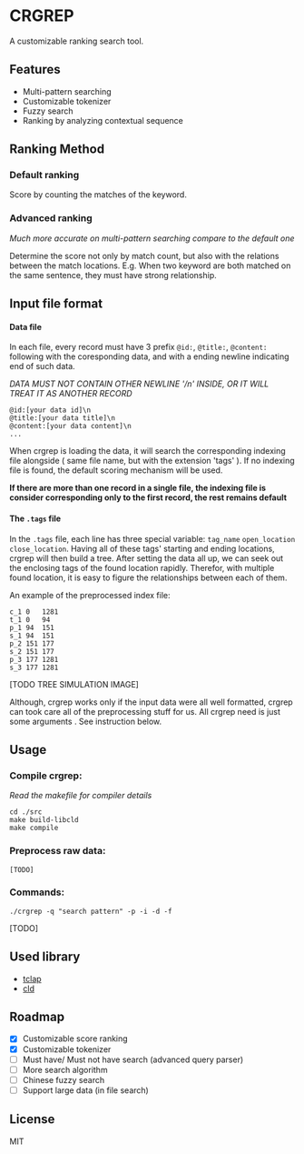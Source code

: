 # CRGREP

A customizable ranking search tool.

## Features

- Multi-pattern searching
- Customizable tokenizer 
- Fuzzy search
- Ranking by analyzing contextual sequence

## Ranking Method

### Default ranking

Score by counting the matches of the keyword.

### Advanced ranking

*Much more accurate on multi-pattern searching compare to the default one*

Determine the score not only by match count, but also with the relations between the match locations. E.g. When two keyword are both matched on the same sentence, they must have strong relationship.

## Input file format

#### Data file

In each file, every record must have 3 prefix `@id:`, `@title:`, `@content:` following with the coresponding data, and with a ending newline indicating end of such data.

*DATA MUST NOT CONTAIN OTHER NEWLINE '/n' INSIDE, OR IT WILL TREAT IT AS ANOTHER RECORD*

```
@id:[your data id]\n
@title:[your data title]\n
@content:[your data content]\n
...
```

When crgrep is loading the data, it will search the corresponding indexing file alongside ( same file name, but with the extension 'tags' ). If no indexing file is found, the default scoring mechanism will be used.

**If there are more than one record in a single file, the indexing file is consider corresponding only to the first record, the rest remains default**

#### The `.tags` file

In the `.tags` file, each line has three special variable: `tag_name` `open_location`  `close_location`. Having all of these tags' starting and ending locations, crgrep will then build a tree. After setting the data all up, we can seek out the enclosing tags of the found location rapidly. Therefor, with multiple found location, it is easy to figure the relationships between each of them.

An example of the preprocessed index file:

```
c_1	0	1281
t_1	0	94
p_1	94	151
s_1	94	151
p_2	151	177
s_2	151	177
p_3	177	1281
s_3	177	1281
```

[TODO TREE SIMULATION IMAGE]

Although, crgrep works only if the input data were all well formatted, crgrep can took care all of the preprocessing stuff for us. All crgrep need is just some arguments . See instruction below.

## Usage

### Compile crgrep:
*Read the makefile for compiler details*

```
cd ./src
make build-libcld
make compile
```

### Preprocess raw data:
```
[TODO]
```

### Commands:

```
./crgrep -q "search pattern" -p -i -d -f
```
[TODO]

## Used library

- [tclap](http://tclap.sourceforge.net/ "clap")
- [cld](https://github.com/mzsanford/cld 'CLD')

## Roadmap

- [x] Customizable score ranking
- [x] Customizable tokenizer
- [ ] Must have/ Must not have search (advanced query parser)
- [ ] More search algorithm
- [ ] Chinese fuzzy search
- [ ] Support large data (in file search)

## License

MIT